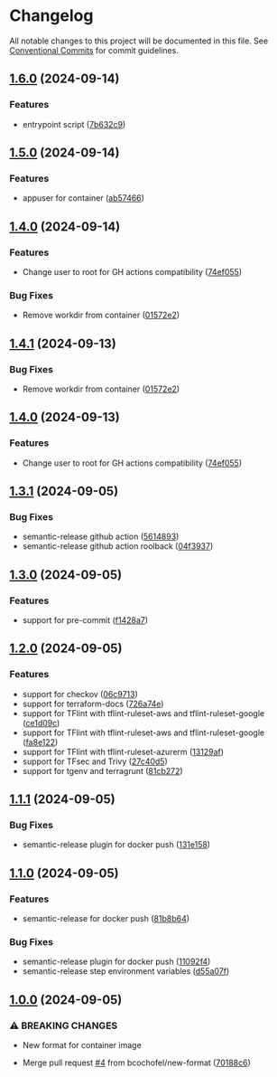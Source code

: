 # Changelog

All notable changes to this project will be documented in this file. See
[Conventional Commits](https://conventionalcommits.org) for commit guidelines.

## [1.6.0](https://github.com/bcochofel/terraform-tools/compare/1.5.0...1.6.0) (2024-09-14)

### Features

* entrypoint script ([7b632c9](https://github.com/bcochofel/terraform-tools/commit/7b632c9233ee93da1058aa6649770f8c6ff55122))

## [1.5.0](https://github.com/bcochofel/terraform-tools/compare/1.4.0...1.5.0) (2024-09-14)

### Features

* appuser for container ([ab57466](https://github.com/bcochofel/terraform-tools/commit/ab57466e5d17f4b870d0b51c86db0b5442b16dbb))

## [1.4.0](https://github.com/bcochofel/terraform-tools/compare/1.3.1...1.4.0) (2024-09-14)

### Features

* Change user to root for GH actions compatibility ([74ef055](https://github.com/bcochofel/terraform-tools/commit/74ef0552db2f86d7ad57162631f653f9ac8c41dc))

### Bug Fixes

* Remove workdir from container ([01572e2](https://github.com/bcochofel/terraform-tools/commit/01572e21b960cf0d2085226bca444ef3bdbc013c))

## [1.4.1](https://github.com/bcochofel/terraform-tools/compare/1.4.0...1.4.1) (2024-09-13)

### Bug Fixes

* Remove workdir from container ([01572e2](https://github.com/bcochofel/terraform-tools/commit/01572e21b960cf0d2085226bca444ef3bdbc013c))

## [1.4.0](https://github.com/bcochofel/terraform-tools/compare/1.3.1...1.4.0) (2024-09-13)

### Features

* Change user to root for GH actions compatibility ([74ef055](https://github.com/bcochofel/terraform-tools/commit/74ef0552db2f86d7ad57162631f653f9ac8c41dc))

## [1.3.1](https://github.com/bcochofel/terraform-tools/compare/1.3.0...1.3.1) (2024-09-05)

### Bug Fixes

* semantic-release github action ([5614893](https://github.com/bcochofel/terraform-tools/commit/5614893dcae3b4d4d3561fe7e5c51d56fa97e963))
* semantic-release github action roolback ([04f3937](https://github.com/bcochofel/terraform-tools/commit/04f3937fb3a6a6dd2df58c1973adf3e73a3a5f83))

## [1.3.0](https://github.com/bcochofel/terraform-tools/compare/1.2.0...1.3.0) (2024-09-05)

### Features

* support for pre-commit ([f1428a7](https://github.com/bcochofel/terraform-tools/commit/f1428a70977fa82d67669250ef755f81952ee105))

## [1.2.0](https://github.com/bcochofel/terraform-tools/compare/1.1.1...1.2.0) (2024-09-05)

### Features

* support for checkov ([06c9713](https://github.com/bcochofel/terraform-tools/commit/06c9713875dc6cdea94ff0b30dd110d125497d2d))
* support for terraform-docs ([726a74e](https://github.com/bcochofel/terraform-tools/commit/726a74e37e79cf35914a6c7bd3a5908b482355f4))
* support for TFlint with tflint-ruleset-aws and tflint-ruleset-google ([ce1d09c](https://github.com/bcochofel/terraform-tools/commit/ce1d09c3efd594016973660c762fe8d41fb7c3e7))
* support for TFlint with tflint-ruleset-aws and tflint-ruleset-google ([fa8e122](https://github.com/bcochofel/terraform-tools/commit/fa8e1225531d411d43c72072807875de73185414))
* support for TFlint with tflint-ruleset-azurerm ([13129af](https://github.com/bcochofel/terraform-tools/commit/13129af943e5a04471717e3d84e4b2aa2ed00ab1))
* support for TFsec and Trivy ([27c40d5](https://github.com/bcochofel/terraform-tools/commit/27c40d52a4e1801e7d9291713ace341ff62d1796))
* support for tgenv and terragrunt ([81cb272](https://github.com/bcochofel/terraform-tools/commit/81cb2723e701414f68e14c13c115c74184930f60))

## [1.1.1](https://github.com/bcochofel/terraform-tools/compare/1.1.0...1.1.1) (2024-09-05)

### Bug Fixes

* semantic-release plugin for docker push ([131e158](https://github.com/bcochofel/terraform-tools/commit/131e158c212d7dd3e4c9beba4467c59f1dcb1dca))

## [1.1.0](https://github.com/bcochofel/terraform-tools/compare/1.0.0...1.1.0) (2024-09-05)

### Features

* semantic-release for docker push ([81b8b64](https://github.com/bcochofel/terraform-tools/commit/81b8b64dc23713ae5ec61160e9a4df7277997f74))

### Bug Fixes

* semantic-release plugin for docker push ([11092f4](https://github.com/bcochofel/terraform-tools/commit/11092f465c222308b4e32719e2d5385dfe29aa27))
* semantic-release step environment variables ([d55a07f](https://github.com/bcochofel/terraform-tools/commit/d55a07f461461187fb723f55984d43dd31be03ab))

## [1.0.0](https://github.com/bcochofel/terraform-tools/compare/v0.1.0...1.0.0) (2024-09-05)

### ⚠ BREAKING CHANGES

* New format for container image

* Merge pull request [#4](https://github.com/bcochofel/terraform-tools/issues/4) from bcochofel/new-format ([70188c6](https://github.com/bcochofel/terraform-tools/commit/70188c62074a4d57df87c5a4895be84abd3aa94f))
